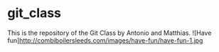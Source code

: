 # git_class
This is the repository of the Git Class by Antonio and Matthias.
![Have fun]http://combiboilersleeds.com/images/have-fun/have-fun-1.jpg
